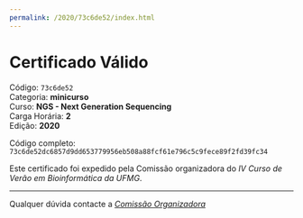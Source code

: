 ```yaml
---
permalink: /2020/73c6de52/index.html
---
```


# Certificado Válido

Código: `73c6de52`<br>
Categoria: **minicurso**<br>
Curso: **NGS - Next Generation Sequencing**<br>
Carga Horária: **2**<br>
Edição: **2020**<br>


Código completo: `73c6de52dc6857d9dd653779956eb508a88fcf61e796c5c9fece89f2fd39fc34`


Este certificado foi expedido pela Comissão organizadora do *IV Curso de Verão em Bioinformática da UFMG*.

----

Qualquer dúvida contacte a [_Comissão Organizadora_](<mailto:cursobioinfoufmg@gmail.com$subject=[Certificados]>)


